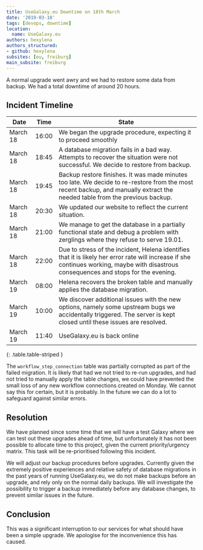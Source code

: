 ```yaml
---
title: UseGalaxy.eu Downtime on 18th March
date: '2019-03-18'
tags: [devops, downtime]
location:
  name: UseGalaxy.eu
authors: hexylena
authors_structured:
- github: hexylena
subsites: [eu, freiburg]
main_subsite: freiburg
---
```


A normal upgrade went awry and we had to restore some data from backup. We had a total downtime of around 20 hours.

## Incident Timeline

Date     | Time  | State
-----    | ----  | ---
March 18 | 16:00 | We began the upgrade procedure, expecting it to proceed smoothly
March 18 | 18:45 | A database migration fails in a bad way. Attempts to recover the situation were not successful. We decide to restore from backup.
March 18 | 19:45 | Backup restore finishes. It was made minutes too late. We decide to re-restore from the most recent backup, and manually extract the needed table from the previous backup.
March 18 | 20:30 | We updated our website to reflect the current situation.
March 18 | 21:00 | We manage to get the database in a partially functional state and debug a problem with zerglings where they refuse to serve 19.01.
March 18 | 22:00 | Due to stress of the incident, Helena identifies that it is likely her error rate will increase if she continues working, maybe with disastrous consequences and stops for the evening.
March 19 | 08:00 | Helena recovers the broken table and manually applies the database migration.
March 19 | 10:00 | We discover additional issues with the new options, namely some upstream bugs we accidentally triggered. The server is kept closed until these issues are resolved.
March 19 | 11:40 | UseGalaxy.eu is back online
{: .table.table-striped }

The `workflow_step_connection` table was partially corrupted as part of the
failed migration. It is likely that had we not tried to re-run upgrades, and
had not tried to manually apply the table changes, we could have prevented the
small loss of any new workflow connections created on Monday. We cannot say
this for certain, but it is probably. In the future we can do a lot to
safeguard against similar errors.

## Resolution

We have planned since some time that we will have a test Galaxy where we can
test out these upgrades ahead of time, but unfortunately it has not been
possible to allocate time to this project, given the current priority/urgency
matrix. This task will be re-prioritised following this incident.

We will adjust our backup procedures before upgrades. Currently given the
extremely positive experiences and relative safety of database migrations in
the past years of running UseGalaxy.eu, we do not make backups before an
upgrade, and rely only on the normal daily backups. We will investigate the
possibility to trigger a backup immediately before any database changes, to
prevent similar issues in the future.

## Conclusion

This was a significant interruption to our services for what should have been a
simple upgrade. We apologise for the inconvenience this has caused.

